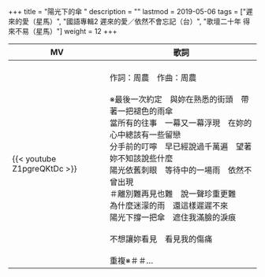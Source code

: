 +++
title = "陽光下的傘 "
description = ""
lastmod = 2019-05-06
tags = ["遲來的愛（星馬）", "國語專輯2 遲來的愛／依然不會忘記（台）", "歌壇二十年 得來不易（星馬）"]
weight = 12
+++

MV  | 歌詞  
--------------|-------
{{< youtube Z1pgreQKtDc >}}|<br/>作詞：周農　作曲：周農<br/><br/>※最後一次約定　與妳在熟悉的街頭　帶著一把褪色的雨傘<br/>當所有的往事　一幕又一幕浮現　在妳的心中總該有一些留戀<br/>分手前的叮嚀　早已經說過千萬遍　望著妳不知該說些什麼<br/>陽光依舊刺眼　等待中的一場雨　依然不曾出現<br/>＃離別難再見也難　說一聲珍重更難<br/>為什麼迷濛的雨　還這樣遲遲不來<br/>陽光下撐一把傘　遮住我滿臉的淚痕<br/><br/>不想讓妳看見　看見我的傷痛<br/><br/>重複※＃＃…